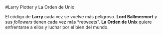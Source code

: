 #Larry Plotter y La Orden de Unix

El código de **Larry** cada vez se vuelve más peligroso.
**Lord Ballmermort** y sus *followers* tienen cada vez más *retweets".
**La Orden de Unix** quiere enfrentarse a ellos y luchar por el bien del mundo.

